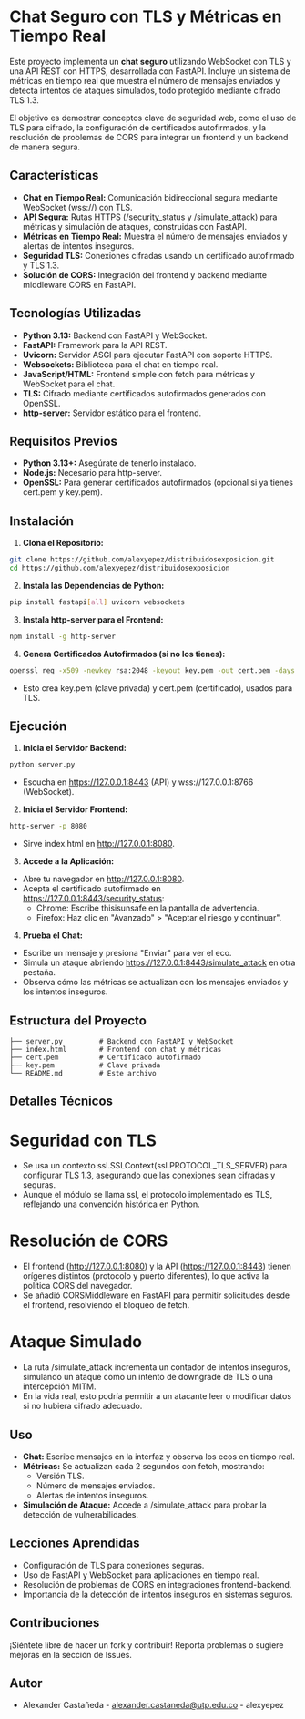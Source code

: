# Chat Seguro con TLS y Métricas en Tiempo Real
Este proyecto implementa un **chat seguro** utilizando WebSocket con TLS y una API REST con HTTPS, desarrollada con FastAPI. Incluye un sistema de métricas en tiempo real que muestra el número de mensajes enviados y detecta intentos de ataques simulados, todo protegido mediante cifrado TLS 1.3.

El objetivo es demostrar conceptos clave de seguridad web, como el uso de TLS para cifrado, la configuración de certificados autofirmados, y la resolución de problemas de CORS para integrar un frontend y un backend de manera segura.

## Características
- **Chat en Tiempo Real:** Comunicación bidireccional segura mediante WebSocket (wss://) con TLS.
- **API Segura:** Rutas HTTPS (/security_status y /simulate_attack) para métricas y simulación de ataques, construidas con FastAPI.
- **Métricas en Tiempo Real:** Muestra el número de mensajes enviados y alertas de intentos inseguros.
- **Seguridad TLS:** Conexiones cifradas usando un certificado autofirmado y TLS 1.3.
- **Solución de CORS:** Integración del frontend y backend mediante middleware CORS en FastAPI.

## Tecnologías Utilizadas
- **Python 3.13:** Backend con FastAPI y WebSocket.
- **FastAPI:** Framework para la API REST.
- **Uvicorn:** Servidor ASGI para ejecutar FastAPI con soporte HTTPS.
- **Websockets:** Biblioteca para el chat en tiempo real.
- **JavaScript/HTML:** Frontend simple con fetch para métricas y WebSocket para el chat.
- **TLS:** Cifrado mediante certificados autofirmados generados con OpenSSL.
- **http-server:** Servidor estático para el frontend.

## Requisitos Previos
- **Python 3.13+:** Asegúrate de tenerlo instalado.
- **Node.js:** Necesario para http-server.
- **OpenSSL:** Para generar certificados autofirmados (opcional si ya tienes cert.pem y key.pem).

## Instalación
1. **Clona el Repositorio:**
```bash
git clone https://github.com/alexyepez/distribuidosexposicion.git
cd https://github.com/alexyepez/distribuidosexposicion
```

2. **Instala las Dependencias de Python:**
```bash
pip install fastapi[all] uvicorn websockets
```

3. **Instala http-server para el Frontend:**
```bash
npm install -g http-server
```

4. **Genera Certificados Autofirmados (si no los tienes):**
```bash
openssl req -x509 -newkey rsa:2048 -keyout key.pem -out cert.pem -days 365 -nodes
```
- Esto crea key.pem (clave privada) y cert.pem (certificado), usados para TLS.

## Ejecución
1. **Inicia el Servidor Backend:**
```bash
python server.py
```
- Escucha en https://127.0.0.1:8443 (API) y wss://127.0.0.1:8766 (WebSocket).

2. **Inicia el Servidor Frontend:**
```bash
http-server -p 8080
```
- Sirve index.html en http://127.0.0.1:8080.

3. **Accede a la Aplicación:**
- Abre tu navegador en http://127.0.0.1:8080.
- Acepta el certificado autofirmado en https://127.0.0.1:8443/security_status:
    - Chrome: Escribe thisisunsafe en la pantalla de advertencia.
    - Firefox: Haz clic en "Avanzado" > "Aceptar el riesgo y continuar".

4. **Prueba el Chat:**
- Escribe un mensaje y presiona "Enviar" para ver el eco.
- Simula un ataque abriendo https://127.0.0.1:8443/simulate_attack en otra pestaña.
- Observa cómo las métricas se actualizan con los mensajes enviados y los intentos inseguros.

 ## Estructura del Proyecto
```
├── server.py         # Backend con FastAPI y WebSocket
├── index.html        # Frontend con chat y métricas
├── cert.pem          # Certificado autofirmado
├── key.pem           # Clave privada
└── README.md         # Este archivo
```

## Detalles Técnicos
# Seguridad con TLS
- Se usa un contexto ssl.SSLContext(ssl.PROTOCOL_TLS_SERVER) para configurar TLS 1.3, asegurando que las conexiones sean cifradas y seguras.
- Aunque el módulo se llama ssl, el protocolo implementado es TLS, reflejando una convención histórica en Python.

# Resolución de CORS
- El frontend (http://127.0.0.1:8080) y la API (https://127.0.0.1:8443) tienen orígenes distintos (protocolo y puerto diferentes), lo que activa la política CORS del navegador.
- Se añadió CORSMiddleware en FastAPI para permitir solicitudes desde el frontend, resolviendo el bloqueo de fetch.

# Ataque Simulado
- La ruta /simulate_attack incrementa un contador de intentos inseguros, simulando un ataque como un intento de downgrade de TLS o una intercepción MITM.
- En la vida real, esto podría permitir a un atacante leer o modificar datos si no hubiera cifrado adecuado.

## Uso
- **Chat:** Escribe mensajes en la interfaz y observa los ecos en tiempo real.
- **Métricas:** Se actualizan cada 2 segundos con fetch, mostrando:
    - Versión TLS.
    - Número de mensajes enviados.
    - Alertas de intentos inseguros.
- **Simulación de Ataque:** Accede a /simulate_attack para probar la detección de vulnerabilidades.

## Lecciones Aprendidas
- Configuración de TLS para conexiones seguras.
- Uso de FastAPI y WebSocket para aplicaciones en tiempo real.
- Resolución de problemas de CORS en integraciones frontend-backend.
- Importancia de la detección de intentos inseguros en sistemas seguros.

## Contribuciones
¡Siéntete libre de hacer un fork y contribuir! Reporta problemas o sugiere mejoras en la sección de Issues.

## Autor
- Alexander Castañeda - alexander.castaneda@utp.edu.co - alexyepez
